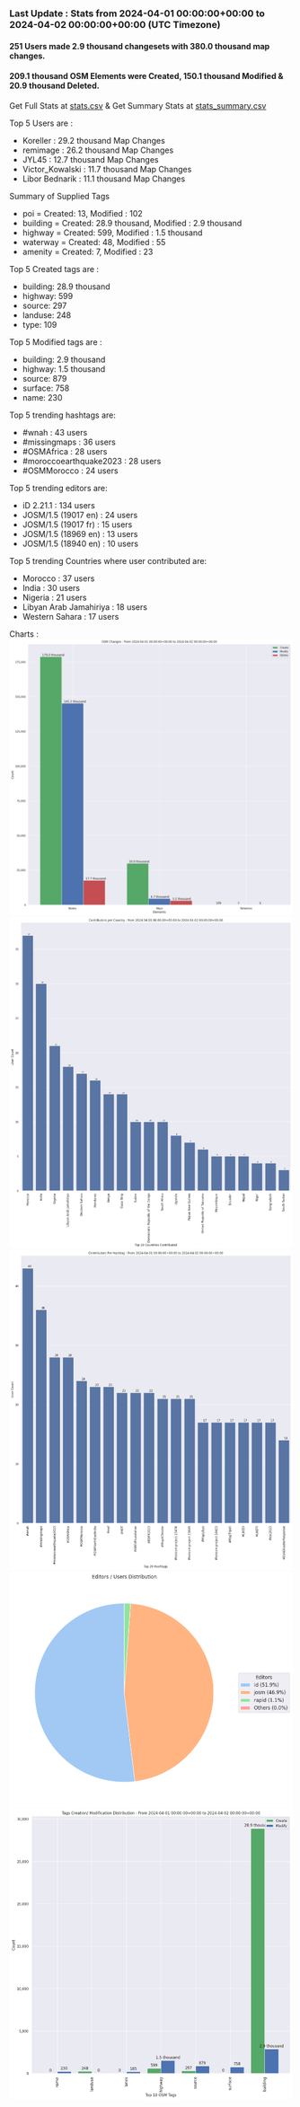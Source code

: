 ### Last Update : Stats from 2024-04-01 00:00:00+00:00 to 2024-04-02 00:00:00+00:00 (UTC Timezone)

#### 251 Users made 2.9 thousand changesets with 380.0 thousand map changes.
#### 209.1 thousand OSM Elements were Created, 150.1 thousand Modified & 20.9 thousand Deleted.
Get Full Stats at [stats.csv](/stats/hotosm/Daily/stats.csv)
 & Get Summary Stats at [stats_summary.csv](/stats/hotosm/Daily/stats_summary.csv)

Top 5 Users are : 
- Koreller : 29.2 thousand Map Changes
- remimage : 26.2 thousand Map Changes
- JYL45 : 12.7 thousand Map Changes
- Victor_Kowalski : 11.7 thousand Map Changes
- Libor Bednarik : 11.1 thousand Map Changes

Summary of Supplied Tags
- poi = Created: 13, Modified : 102
- building = Created: 28.9 thousand, Modified : 2.9 thousand
- highway = Created: 599, Modified : 1.5 thousand
- waterway = Created: 48, Modified : 55
- amenity = Created: 7, Modified : 23


Top 5 Created tags are :
- building: 28.9 thousand
- highway: 599
- source: 297
- landuse: 248
- type: 109


Top 5 Modified tags are :
- building: 2.9 thousand
- highway: 1.5 thousand
- source: 879
- surface: 758
- name: 230


Top 5 trending hashtags are:
- #wnah : 43 users
- #missingmaps : 36 users
- #OSMAfrica : 28 users
- #moroccoearthquake2023 : 28 users
- #OSMMorocco : 24 users


Top 5 trending editors are:
- iD 2.21.1 : 134 users
- JOSM/1.5 (19017 en) : 24 users
- JOSM/1.5 (19017 fr) : 15 users
- JOSM/1.5 (18969 en) : 13 users
- JOSM/1.5 (18940 en) : 10 users


Top 5 trending Countries where user contributed are:
- Morocco : 37 users
- India : 30 users
- Nigeria : 21 users
- Libyan Arab Jamahiriya : 18 users
- Western Sahara : 17 users


 Charts : 
![Alt text](./stats_osm_changes.png) 
![Alt text](./stats_users_per_country.png) 
![Alt text](./stats_users_per_hashtag.png) 
![Alt text](./stats_editors_pie_chart.png) 
![Alt text](./stats_tags.png) 
